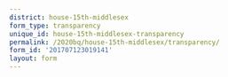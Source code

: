 ```yaml
---
district: house-15th-middlesex
form_type: transparency
unique_id: house-15th-middlesex-transparency
permalink: /2020bq/house-15th-middlesex/transparency/
form_id: '201707123019141'
layout: form
---
```

